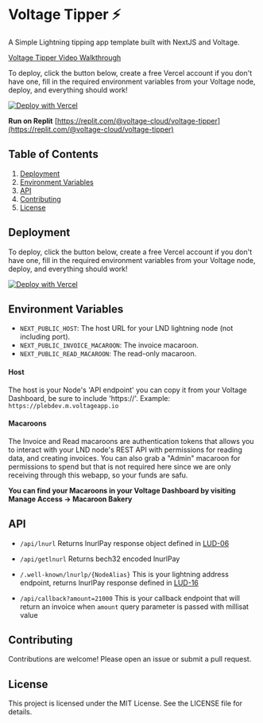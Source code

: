 # Voltage Tipper ⚡
A Simple Lightning tipping app template built with NextJS and Voltage.

[Voltage Tipper Video Walkthrough](https://www.youtube.com/watch?v=y2eFBtRLRUk)

To deploy, click the button below, create a free Vercel account if you don't have one, fill in the required environment variables from your Voltage node, deploy, and everything should work!

[![Deploy with Vercel](https://vercel.com/button)](https://vercel.com/new/clone?repository-url=https%3A%2F%2Fgithub.com%2FAustinKelsay%2Fvoltage-tipper&env=NEXT_PUBLIC_HOST,NEXT_PUBLIC_INVOICE_MACAROON,NEXT_PUBLIC_READ_MACAROON&envDescription=The%20host%20url%20for%20your%20lnd%20lightning%20node%20(not%20including%20port)%2C%20the%20invoice%20macaroon%20and%20read%20only%20macaroon.&envLink=https%3A%2F%2Fdocs.voltage.cloud%2Flnd-node-api&project-name=voltage-tipper&repository-name=voltage-tipper)

**Run on Replit**
[https://replit.com/@voltage-cloud/voltage-tipper](https://replit.com/@voltage-cloud/voltage-tipper)

## Table of Contents
1. [Deployment](#deployment)
2. [Environment Variables](#environment-variables)
3. [API](#api)
4. [Contributing](#contributing)
5. [License](#license)

## Deployment
To deploy, click the button below, create a free Vercel account if you don't have one, fill in the required environment variables from your Voltage node, deploy, and everything should work!

[![Deploy with Vercel](https://vercel.com/button)](https://vercel.com/new/clone?repository-url=https%3A%2F%2Fgithub.com%2FAustinKelsay%2Fvoltage-tipper&env=NEXT_PUBLIC_HOST,NEXT_PUBLIC_INVOICE_MACAROON,NEXT_PUBLIC_READ_MACAROON&envDescription=The%20host%20url%20for%20your%20lnd%20lightning%20node%20(not%20including%20port)%2C%20the%20invoice%20macaroon%20and%20read%20only%20macaroon.&envLink=https%3A%2F%2Fdocs.voltage.cloud%2Flnd-node-api&project-name=voltage-tipper&repository-name=voltage-tipper)

## Environment Variables
- `NEXT_PUBLIC_HOST`: The host URL for your LND lightning node (not including port).
- `NEXT_PUBLIC_INVOICE_MACAROON`: The invoice macaroon.
- `NEXT_PUBLIC_READ_MACAROON`: The read-only macaroon.

#### Host
The host is your Node's 'API endpoint' you can copy it from your Voltage Dashboard, be sure to include 'https://'. Example: `https://plebdev.m.voltageapp.io`

#### Macaroons
The Invoice and Read macaroons are authentication tokens that allows you to interact with your LND node's REST API with permissions for reading data, and creating invoices. You can also grab a "Admin" macaroon for permissions to spend but that is not required here since we are only receiving through this webapp, so your funds are safu.
 
**You can find your Macaroons in your Voltage Dashboard by visiting Manage Access -> Macaroon Bakery**

## API
- `/api/lnurl`
 Returns lnurlPay response object defined in [LUD-06](https://github.com/lnurl/luds/blob/luds/06.md)

- `/api/getlnurl`
Returns bech32 encoded lnurlPay

- `/.well-known/lnurlp/{NodeAlias}`
 This is your lightning address endpoint, returns lnurlPay response defined in [LUD-16](https://github.com/lnurl/luds/blob/luds/16.md)

- `/api/callback?amount=21000`
 This is your callback endpoint that will return an invoice when `amount` query parameter is passed with millisat value


## Contributing

Contributions are welcome! Please open an issue or submit a pull request.

## License

This project is licensed under the MIT License. See the LICENSE file for details.

